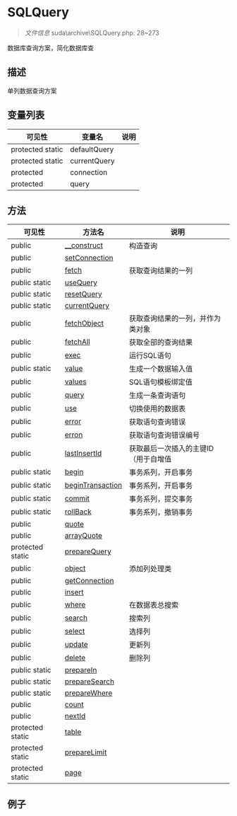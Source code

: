 #  SQLQuery 

> *文件信息* suda\archive\SQLQuery.php: 28~273


数据库查询方案，简化数据库查


## 描述



单列数据查询方案



## 变量列表
| 可见性 |  变量名   | 说明 |
|--------|----|------|
| protected  static  | defaultQuery | | 
| protected  static  | currentQuery | | 
| protected    | connection | | 
| protected    | query | | 

## 方法

| 可见性 | 方法名 | 说明 |
|--------|-------|------|
|  public  |[__construct](SQLQuery/__construct.md) | 构造查询 |
|  public  |[setConnection](SQLQuery/setConnection.md) |  |
|  public  |[fetch](SQLQuery/fetch.md) | 获取查询结果的一列 |
|  public  static|[useQuery](SQLQuery/useQuery.md) |  |
|  public  static|[resetQuery](SQLQuery/resetQuery.md) |  |
|  public  static|[currentQuery](SQLQuery/currentQuery.md) |  |
|  public  |[fetchObject](SQLQuery/fetchObject.md) | 获取查询结果的一列，并作为类对象 |
|  public  |[fetchAll](SQLQuery/fetchAll.md) | 获取全部的查询结果 |
|  public  |[exec](SQLQuery/exec.md) | 运行SQL语句 |
|  public  static|[value](SQLQuery/value.md) | 生成一个数据输入值 |
|  public  |[values](SQLQuery/values.md) | SQL语句模板绑定值 |
|  public  |[query](SQLQuery/query.md) | 生成一条查询语句 |
|  public  |[use](SQLQuery/use.md) | 切换使用的数据表 |
|  public  |[error](SQLQuery/error.md) | 获取语句查询错误 |
|  public  |[erron](SQLQuery/erron.md) | 获取语句查询错误编号 |
|  public  |[lastInsertId](SQLQuery/lastInsertId.md) | 获取最后一次插入的主键ID（用于自增值 |
|  public  static|[begin](SQLQuery/begin.md) | 事务系列，开启事务 |
|  public  static|[beginTransaction](SQLQuery/beginTransaction.md) | 事务系列，开启事务 |
|  public  static|[commit](SQLQuery/commit.md) | 事务系列，提交事务 |
|  public  static|[rollBack](SQLQuery/rollBack.md) | 事务系列，撤销事务 |
|  public  |[quote](SQLQuery/quote.md) |  |
|  public  |[arrayQuote](SQLQuery/arrayQuote.md) |  |
|  protected  static|[prepareQuery](SQLQuery/prepareQuery.md) |  |
|  public  |[object](SQLQuery/object.md) | 添加列处理类 |
|  public  |[getConnection](SQLQuery/getConnection.md) |  |
|  public  |[insert](SQLQuery/insert.md) |  |
|  public  |[where](SQLQuery/where.md) | 在数据表总搜索 |
|  public  |[search](SQLQuery/search.md) | 搜索列 |
|  public  |[select](SQLQuery/select.md) | 选择列 |
|  public  |[update](SQLQuery/update.md) | 更新列 |
|  public  |[delete](SQLQuery/delete.md) | 删除列 |
|  public  static|[prepareIn](SQLQuery/prepareIn.md) |  |
|  public  static|[prepareSearch](SQLQuery/prepareSearch.md) |  |
|  public  static|[prepareWhere](SQLQuery/prepareWhere.md) |  |
|  public  |[count](SQLQuery/count.md) |  |
|  public  |[nextId](SQLQuery/nextId.md) |  |
|  protected  static|[table](SQLQuery/table.md) |  |
|  protected  static|[prepareLimit](SQLQuery/prepareLimit.md) |  |
|  protected  static|[page](SQLQuery/page.md) |  |
 

## 例子